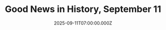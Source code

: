 ---
title: "Good News in History, September 11"
date: 2025-09-11T07:00:00.000Z
category: Human Kindness
externalLink: "https://www.goodnewsnetwork.org/events060911/"
image: ""
excerpt: "132 years ago today, Roshi Soyen Shaku arrived to teach the doctrine of Zen to the United States. Shaku’s arrival was not on a lark, but rather coincided with the World Conference of Religions, at which he delivered a speech titled “The Law of Cause and Effect as Taught by Lord Buddha”. Though unable to […] The post Good News…"
---